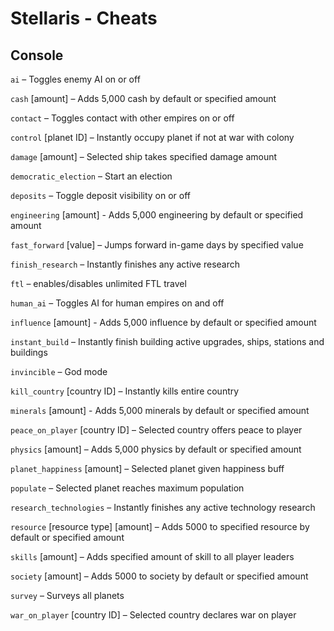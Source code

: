 # Stellaris - Cheats

## Console

`ai` – Toggles enemy AI on or off

`cash` [amount] – Adds 5,000 cash by default or specified amount

`contact` – Toggles contact with other empires on or off

`control` [planet ID] – Instantly occupy planet if not at war with colony

`damage` [amount] – Selected ship takes specified damage amount

`democratic_election` – Start an election

`deposits` – Toggle deposit visibility on or off

`engineering` [amount] - Adds 5,000 engineering by default or specified amount

`fast_forward` [value] – Jumps forward in-game days by specified value

`finish_research` – Instantly finishes any active research

`ftl` – enables/disables unlimited FTL travel

`human_ai` – Toggles AI for human empires on and off

`influence` [amount] - Adds 5,000 influence by default or specified amount

`instant_build` – Instantly finish building active upgrades, ships, stations and buildings

`invincible` – God mode

`kill_country` [country ID] – Instantly kills entire country

`minerals` [amount] - Adds 5,000 minerals by default or specified amount

`peace_on_player` [country ID] – Selected country offers peace to player

`physics` [amount] – Adds 5,000 physics by default or specified amount

`planet_happiness` [amount] – Selected planet given happiness buff

`populate` – Selected planet reaches maximum population

`research_technologies` – Instantly finishes any active technology research

`resource` [resource type] [amount] – Adds 5000 to specified resource by default or specified amount

`skills` [amount] – Adds specified amount of skill to all player leaders

`society` [amount] – Adds 5000 to society by default or specified amount

`survey` – Surveys all planets

`war_on_player` [country ID] – Selected country declares war on player
